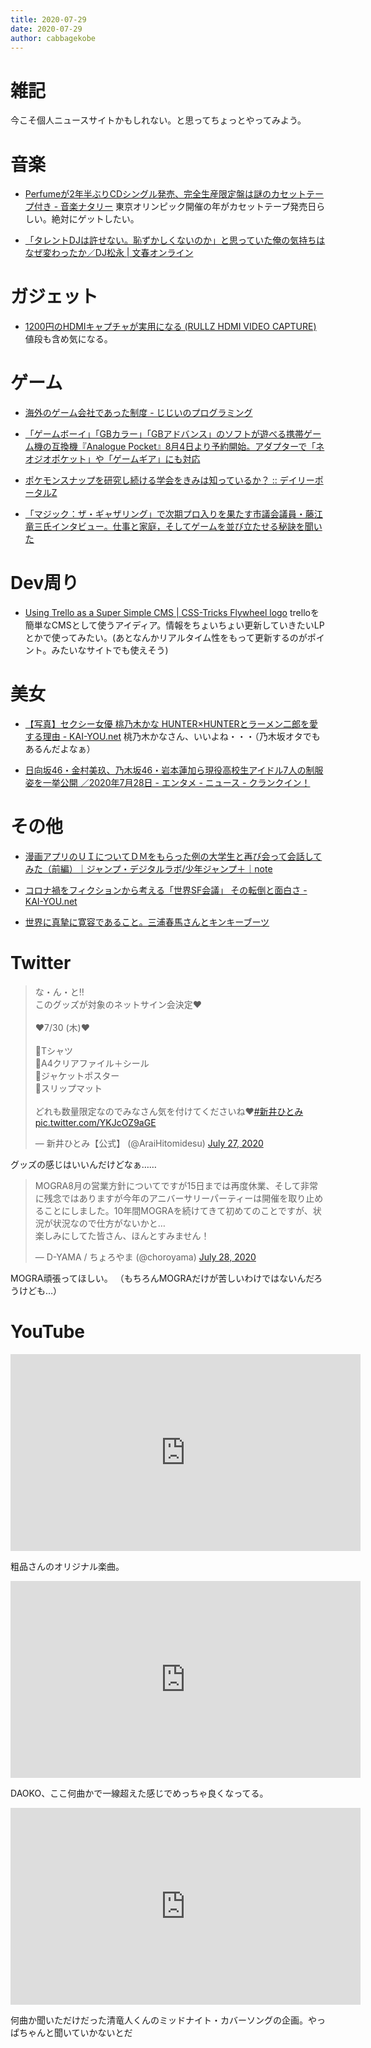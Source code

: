 ```yaml
---
title: 2020-07-29
date: 2020-07-29
author: cabbagekobe
---
```


# 雑記

今こそ個人ニュースサイトかもしれない。と思ってちょっとやってみよう。


# 音楽
+ [Perfumeが2年半ぶりCDシングル発売、完全生産限定盤は謎のカセットテープ付き - 音楽ナタリー](https://natalie.mu/music/news/389280)
    東京オリンピック開催の年がカセットテープ発売日らしい。絶対にゲットしたい。

+ [「タレントDJは許せない。恥ずかしくないのか」と思っていた俺の気持ちはなぜ変わったか／DJ松永 \| 文春オンライン](https://bunshun.jp/articles/-/39125?utm_source=twitter.com&utm_medium=social&utm_campaign=socialLink)


# ガジェット

+ [1200円のHDMIキャプチャが実用になる (RULLZ HDMI VIDEO CAPTURE)](https://parame.mwj.jp/wp/archives/724)
    値段も含め気になる。


# ゲーム

+ [海外のゲーム会社であった制度 - じじいのプログラミング](http://shindannin.hatenadiary.com/entry/2020/07/27/234845)

+ [「ゲームボーイ」「GBカラー」「GBアドバンス」のソフトが遊べる携帯ゲーム機の互換機『Analogue Pocket』8月4日より予約開始。アダプターで「ネオジオポケット」や「ゲームギア」にも対応](https://news.denfaminicogamer.jp/news/200728e)

+ [ポケモンスナップを研究し続ける学会をきみは知っているか？ :: デイリーポータルZ](https://dailyportalz.jp/kiji/pokemon_snap-gakkai)

+ [「マジック：ザ・ギャザリング」で次期プロ入りを果たす市議会議員・藤江竜三氏インタビュー。仕事と家庭，そしてゲームを並び立たせる秘訣を聞いた](https://www.4gamer.net/games/136/G013687/20200721032/)


# Dev周り
+ [Using Trello as a Super Simple CMS \| CSS-Tricks  Flywheel logo](https://css-tricks.com/using-trello-as-a-super-simple-cms/)
    trelloを簡単なCMSとして使うアイディア。情報をちょいちょい更新していきたいLPとかで使ってみたい。(あとなんかリアルタイム性をもって更新するのがポイント。みたいなサイトでも使えそう)

# 美女
+ [【写真】セクシー女優 桃乃木かな HUNTER×HUNTERとラーメン二郎を愛する理由 - KAI-YOU.net](https://kai-you.net/article/76385)
    桃乃木かなさん、いいよね・・・（乃木坂オタでもあるんだよなぁ）

+ [日向坂46・金村美玖、乃木坂46・岩本蓮加ら現役高校生アイドル7人の制服姿を一挙公開 ／2020年7月28日 - エンタメ - ニュース - クランクイン！](https://www.crank-in.net/news/79097)


# その他

+ [漫画アプリのＵＩについてＤＭをもらった例の大学生と再び会って会話してみた（前編）｜ジャンプ・デジタルラボ/少年ジャンプ＋｜note](https://note.com/jumpdigitallab/n/ne9c19084fb4c)

+ [コロナ禍をフィクションから考える「世界SF会議」 その転倒と面白さ - KAI-YOU.net](https://kai-you.net/article/76837)

+ [世界に真摯に寛容であること。三浦春馬さんとキンキーブーツ](https://mogmog.hateblo.jp/entry/2020/07/28/004710)

# Twitter

<blockquote class="twitter-tweet"><p lang="ja" dir="ltr">な・ん・と‼️<br>このグッズが対象のネットサイン会決定❤️<br><br>❤️7/30 (木)❤️<br><br>💛Tシャツ<br>💛A4クリアファイル＋シール<br>💛ジャケットポスター<br>💛スリップマット<br><br>どれも数量限定なのでみなさん気を付けてくださいね❤️<a href="https://twitter.com/hashtag/%E6%96%B0%E4%BA%95%E3%81%B2%E3%81%A8%E3%81%BF?src=hash&amp;ref_src=twsrc%5Etfw">#新井ひとみ</a> <a href="https://t.co/YKJcOZ9aGE">pic.twitter.com/YKJcOZ9aGE</a></p>&mdash; 新井ひとみ【公式】 (@AraiHitomidesu) <a href="https://twitter.com/AraiHitomidesu/status/1287714571696762880?ref_src=twsrc%5Etfw">July 27, 2020</a></blockquote> <script async src="https://platform.twitter.com/widgets.js" charset="utf-8"></script>
グッズの感じはいいんだけどなぁ……  

<blockquote class="twitter-tweet"><p lang="ja" dir="ltr">MOGRA8月の営業方針についてですが15日までは再度休業、そして非常に残念ではありますが今年のアニバーサリーパーティーは開催を取り止めることにしました。10年間MOGRAを続けてきて初めてのことですが、状況が状況なので仕方がないかと…<br>楽しみにしてた皆さん、ほんとすみません！</p>&mdash; D-YAMA / ちょろやま (@choroyama) <a href="https://twitter.com/choroyama/status/1288069552685735937?ref_src=twsrc%5Etfw">July 28, 2020</a></blockquote> <script async src="https://platform.twitter.com/widgets.js" charset="utf-8"></script>
MOGRA頑張ってほしい。  
（もちろんMOGRAだけが苦しいわけではないんだろうけども…）

# YouTube

<p class="youtube"><iframe width="560" height="315" src="https://www.youtube.com/embed/X77UbRQB9AU" frameborder="0" allow="accelerometer; autoplay; encrypted-media; gyroscope; picture-in-picture" allowfullscreen></iframe></p>
粗品さんのオリジナル楽曲。


<p class="youtube"><iframe width="560" height="315" src="https://www.youtube.com/embed/c-W4TP9pJN4" frameborder="0" allow="accelerometer; autoplay; encrypted-media; gyroscope; picture-in-picture" allowfullscreen></iframe></p>
DAOKO、ここ何曲かで一線超えた感じでめっちゃ良くなってる。


<p class="youtube"><iframe width="560" height="315" src="https://www.youtube.com/embed/z2f1Fe8u2g8" frameborder="0" allow="accelerometer; autoplay; encrypted-media; gyroscope; picture-in-picture" allowfullscreen></iframe></p>
何曲か聞いただけだった清竜人くんのミッドナイト・カバーソングの企画。やっぱちゃんと聞いていかないとだ
